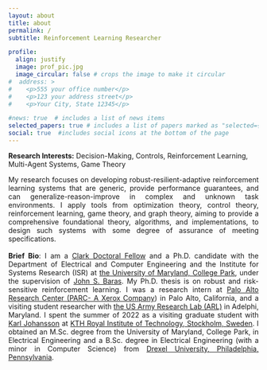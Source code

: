 ```yaml
---
layout: about
title: about
permalink: /
subtitle: Reinforcement Learning Researcher

profile:
  align: justify
  image: prof_pic.jpg
  image_circular: false # crops the image to make it circular
#  address: >
#    <p>555 your office number</p>
#    <p>123 your address street</p>
#    <p>Your City, State 12345</p>

#news: true  # includes a list of news items
selected_papers: true # includes a list of papers marked as "selected={true}"
social: true  #includes social icons at the bottom of the page
---
```

<strong>Research Interests:</strong> Decision-Making, Controls, Reinforcement Learning, Multi-Agent Systems, Game Theory<br />
<div style="text-align: justify">My research focuses on developing robust-resilient-adaptive reinforcement learning systems that are generic, provide performance guarantees, and can generalize-reason-improve in complex and unknown task environments. I apply tools from optimization theory, control theory, reinforcement learning, game theory, and graph theory, aiming to provide a comprehensive foundational theory, algorithms, and implementations, to design such systems with some degree of assurance of meeting specifications.</div>
<br />
<div style="text-align: justify"><strong>Brief Bio</strong>: I am a <a href='https://eng.umd.edu/clark-doctoral-fellows'>Clark Doctoral Fellow</a> and a Ph.D. candidate with the Department of Electrical and Computer Engineering and the Institute for Systems Research (ISR) at <a href='https://www.umd.edu'> the University of Maryland, College Park</a>, under the supervision of <a href='https://www.johnbaras.com'>John S. Baras</a>. My Ph.D. thesis is on robust and risk-sensitive reinforcement learning. I was a research intern at <a href='https://www.parc.com'>Palo Alto Research Center (PARC- A Xerox Company</a>) in Palo Alto, California, and a visiting student researcher with <a href='https://www.arl.army.mil'>the US Army Research Lab (ARL)</a> in Adelphi, Maryland. I spent the summer of 2022 as a visiting graduate student with <a href='https://people.kth.se/~kallej/'>Karl Johansson</a> at <a href='https://www.kth.se'>KTH Royal Institute of Technology, Stockholm, Sweden</a>. I obtained an M.Sc. degree from the University of Maryland, College Park, in Electrical Engineering and a B.Sc. degree in Electrical Engineering (with a minor in Computer Science) from <a href='https://drexel.edu'>Drexel University, Philadelphia, Pennsylvania</a>.</div>
